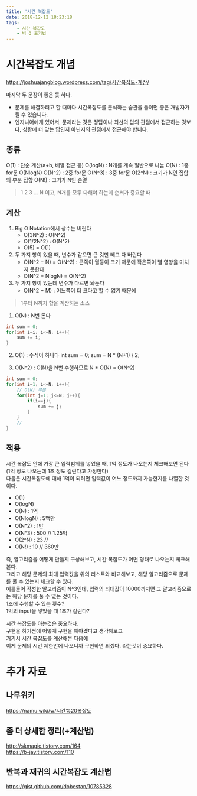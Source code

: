 ```yaml
---
title: '시간 복잡도'
date: 2018-12-12 18:23:18
tags:
    - 시간 복잡도
    - 빅 O 표기법
---
```


# 시간복잡도 개념
<https://joshuajangblog.wordpress.com/tag/시간복잡도-계산/>

마지막 두 문장이 좋은 듯 하다.  
- 문제를 해결하려고 할 때마다 시간복잡도를 분석하는 습관을 들이면 좋은 개발자가 될 수 있습니다.  
- 엔지니어에게 있어서, 문제라는 것은 정답이나 최선의 답의 관점에서 접근하는 것보다, 상황에 더 맞는 답인지 아닌지의 관점에서 접근해야 합니다.  

## 종류
O(1) : 단순 계산(a+b, 배열 접근 등)
O(logN) : N개를 계속 절반으로 나눔 
O(N) : 1중 for문
O(NlogN)
O(N^2) : 2중 for문
O(N^3) : 3중 for문
O(2^N) : 크기가 N인 집합의 부분 집합
O(N!) : 크기가 N인 순열
> 1 2 3 ... N 이고, N개를 모두 다해야 하는데 순서가 중요할 때

## 계산
1. Big O Notation에서 상수는 버린다
    - O(3N^2) : O(N^2)
    - O(1/2N^2) : O(N^2)
    - O(5) = O(1)
2. 두 가지 항이 있을 때, 변수가 같으면 큰 것만 빼고 다 버린다
    - O(N^2 + N) = O(N^2) : 큰쪽이 월등이 크기 때문에 작은쪽이 별 영향을 미치지 못한다
    - O(N^2 + NlogN) = O(N^2)
3. 두 가지 항이 있는데 변수가 다르면 놔둔다
    - O(N^2 + M) : 어느쪽이 더 크다고 할 수 없기 때문에

> 1부터 N까지 합을 계산하는 소스
1. O(N) : N번 돈다
```java
int sum = 0;
for(int i=i; i<=N; i++){
    sum += i;
}
```

2. O(1) : 수식이 하나다
int sum = 0;
sum = N * (N+1) / 2;

3. O(N^2) : O(N)을 N번 수행하므로 N * O(N) = O(N^2)
```java
int sum = 0;
for(int i=1; i<=N; i++){
    // O(N) 부분
    for(int j=1; j<=N; j++){
        if(i==j){
            sum += j;
        }
    }
    //
}
```

## 적용
시간 복잡도 안에 가장 큰 입력범위를 넣었을 때, 1억 정도가 나오는지 체크해보면 된다(1억 정도 나오는데 1초 정도 걸린다고 가정한다)  
다음은 시간복잡도에 대해 1억이 되려면 입력값이 어느 정도까지 가능한지를 나열한 것이다.  

- O(1)
- O(logN)
- O(N) : 1억
- O(NlogN) : 5백만
- O(N^2) : 1만
- O(N^3) : 500 // 1.25억
- O(2^N) : 23 // 
- O(N!) : 10 // 360만

즉, 알고리즘을 어떻게 만들지 구상해보고, 시간 복잡도가 어떤 형태로 나오는지 체크해본다.  
그리고 해당 문제의 최대 입력값을 위의 리스트와 비교해보고, 해당 알고리즘으로 문제를 풀 수 있는지 체크할 수 있다.  
예를들어 작성한 알고리즘이 N^3인데, 입력의 최대값이 10000까지면 그 알고리즘으로는 해당 문제를 풀 수 없는 것이다.  
1초에 수행할 수 있는 횟수?  
1억의 input을 넣었을 때 1초가 걸린다?  

시간 복잡도를 아는것은 중요하다.  
구현을 하기전에 어떻게 구현을 해야곘다고 생각해보고  
거기서 시간 복잡도를 계산해본 다음에  
이게 문제의 시간 제한안에 나오니까 구현하면 되곘다. 라는것이 중요하다.

# 추가 자료
## 나무위키
<https://namu.wiki/w/시간%20복잡도>

## 좀 더 상세한 정리(+계산법)
<http://skmagic.tistory.com/164>  
<https://b-jay.tistory.com/110>

## 반복과 재귀의 시간복잡도 계산법
<https://gist.github.com/dobestan/10785328>  

<!-- more -->